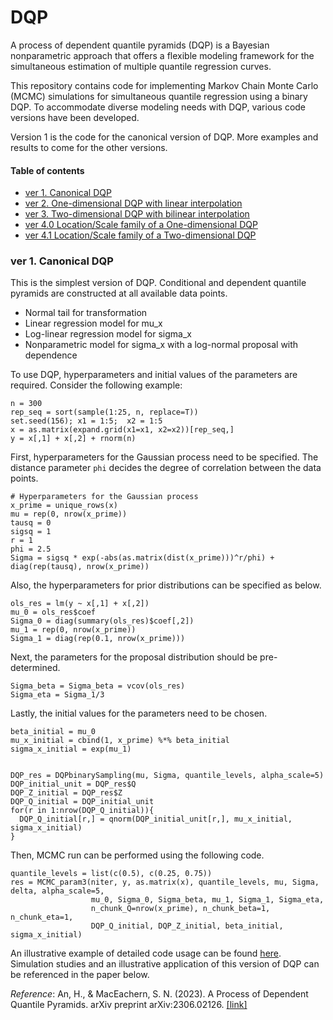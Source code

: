 # DQP

A process of dependent quantile pyramids (DQP) is a Bayesian nonparametric approach that offers a flexible modeling framework for the simultaneous estimation of multiple quantile regression curves. 

This repository contains code for implementing Markov Chain Monte Carlo (MCMC) simulations for simultaneous quantile regression using a binary DQP.
To accommodate diverse modeling needs with DQP, various code versions have been developed.

Version 1 is the code for the canonical version of DQP. More examples and results to come for the other versions. 

#### Table of contents 

* [ver 1. Canonical DQP](https://github.com/hyoin-an/DQP#ver-1-canonical-dqp)
* [ver 2. One-dimensional DQP with linear interpolation](https://github.com/hyoin-an/DQP#ver-2-one-dimensional-dqp-with-linear-interpolation)
* [ver 3. Two-dimensional DQP with bilinear interpolation](https://github.com/hyoin-an/DQP#ver-3-two-dimensional-dqp-with-bilinear-interpolation)
* [ver 4.0 Location/Scale family of a One-dimensional DQP](https://github.com/hyoin-an/DQP#ver-40-locationscale-family-of-a-one-dimensional-dqp)
* [ver 4.1 Location/Scale family of a Two-dimensional DQP](https://github.com/hyoin-an/DQP#ver41-locationscale-family-of-a-two-dimensional-dqp)


### ver 1. Canonical DQP
This is the simplest version of DQP. Conditional and dependent quantile pyramids are constructed at all available data points.

*	Normal tail for transformation
*	Linear regression model for mu_x
*	Log-linear regression model for sigma_x
*	Nonparametric model for sigma_x with a log-normal proposal with dependence

To use DQP, hyperparameters and initial values of the parameters are required. Consider the following example:
```
n = 300
rep_seq = sort(sample(1:25, n, replace=T))
set.seed(156); x1 = 1:5;  x2 = 1:5
x = as.matrix(expand.grid(x1=x1, x2=x2))[rep_seq,]
y = x[,1] + x[,2] + rnorm(n) 
```

First, hyperparameters for the Gaussian process need to be specified. The distance parameter `phi` decides the degree of correlation between the data points. 

```
# Hyperparameters for the Gaussian process
x_prime = unique_rows(x)
mu = rep(0, nrow(x_prime))
tausq = 0 
sigsq = 1
r = 1 
phi = 2.5 
Sigma = sigsq * exp(-abs(as.matrix(dist(x_prime)))^r/phi) + diag(rep(tausq), nrow(x_prime))
```

Also, the hyperparameters for prior distributions can be specified as below.
```
ols_res = lm(y ~ x[,1] + x[,2])
mu_0 = ols_res$coef
Sigma_0 = diag(summary(ols_res)$coef[,2])
mu_1 = rep(0, nrow(x_prime))
Sigma_1 = diag(rep(0.1, nrow(x_prime)))
```

Next, the parameters for the proposal distribution should be pre-determined.
```
Sigma_beta = Sigma_beta = vcov(ols_res)
Sigma_eta = Sigma_1/3
```

Lastly, the initial values for the parameters need to be chosen. 
```
beta_initial = mu_0
mu_x_initial = cbind(1, x_prime) %*% beta_initial
sigma_x_initial = exp(mu_1)


DQP_res = DQPbinarySampling(mu, Sigma, quantile_levels, alpha_scale=5)
DQP_initial_unit = DQP_res$Q
DQP_Z_initial = DQP_res$Z
DQP_Q_initial = DQP_initial_unit
for(r in 1:nrow(DQP_Q_initial)){
  DQP_Q_initial[r,] = qnorm(DQP_initial_unit[r,], mu_x_initial, sigma_x_initial)
}
```

Then, MCMC run can be performed using the following code. 
```
quantile_levels = list(c(0.5), c(0.25, 0.75))
res = MCMC_param3(niter, y, as.matrix(x), quantile_levels, mu, Sigma, delta, alpha_scale=5, 
                  mu_0, Sigma_0, Sigma_beta, mu_1, Sigma_1, Sigma_eta, 
                  n_chunk_Q=nrow(x_prime), n_chunk_beta=1, n_chunk_eta=1,
                  DQP_Q_initial, DQP_Z_initial, beta_initial, sigma_x_initial)
```

An illustrative example of detailed code usage can be found [here](ver1/Example).
Simulation studies and an illustrative application of this version of DQP can be referenced in the paper below.

*Reference*: An, H., & MacEachern, S. N. (2023). A Process of Dependent Quantile Pyramids. arXiv preprint arXiv:2306.02126. [[link]](https://doi.org/10.48550/arXiv.2306.02126)


